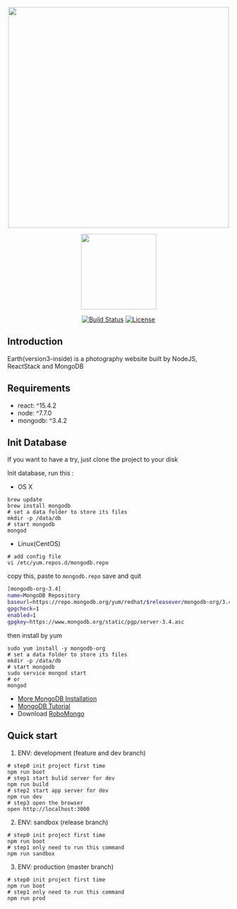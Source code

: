 <p align="center"><a href="https://github.com/muwenzi/Earth"><img width="500" src="https://cloud.githubusercontent.com/assets/12554487/26024526/906f3518-3805-11e7-8163-9d18b6ae5292.png"></a></p>

<p align="center"><a href="https://github.com/feross/standard" target="_blank"><img width="171"src="https://cdn.rawgit.com/feross/standard/master/badge.svg"></a></p>

<p align="center">
  <a href="https://travis-ci.org/muwenzi/Earth"><img src="https://travis-ci.com/muwenzi/Earth.svg?token=65SdnpsEfKTY1qP6fnyh&branch=master" alt="Build Status"></a>
  <a href="https://github.com/muwenzi/Blog-Webapp/blob/master/LICENSE.md"><img src="https://img.shields.io/pypi/l/Django.svg" alt="License"></a>
  <br>
</p>

## Introduction

Earth(version3-inside) is a photography website built by NodeJS, ReactStack and MongoDB

## Requirements

* react: ^15.4.2
* node: ^7.7.0
* mongodb: ^3.4.2

## Init Database

If you want to have a try, just clone the project to your disk

Init database, run this :

- OS X
```shell
brew update
brew install mongodb
# set a data folder to store its files
mkdir -p /data/db
# start mongodb
mongod
```

- Linux(CentOS)
```shell
# add config file
vi /etc/yum.repos.d/mongodb.repo
```

copy this, paste to `mongodb.repo` save and quit
```bash
[mongodb-org-3.4]
name=MongoDB Repository
baseurl=https://repo.mongodb.org/yum/redhat/$releasever/mongodb-org/3.4/x86_64/
gpgcheck=1
enabled=1
gpgkey=https://www.mongodb.org/static/pgp/server-3.4.asc
```

then install by yum
```shell
sudo yum install -y mongodb-org
# set a data folder to store its files
mkdir -p /data/db
# start mongodb
sudo service mongod start
# or
mongod
```

- [More MongoDB Installation](https://docs.mongodb.com/master/administration/install-community/)
- [MongoDB Tutorial](https://www.tutorialspoint.com/mongodb/index.htm)
- Download [RoboMongo](https://robomongo.org/)

## Quick start

1. ENV: development (feature and dev branch)
```shell
# step0 init project first time
npm run boot
# step1 start bulid server for dev
npm run build
# step2 start app server for dev
npm run dev
# step3 open the browser
open http://localhost:3000
```

2. ENV: sandbox (release branch)
```shell
# step0 init project first time
npm run boot
# step1 only need to run this command
npm run sandbox
```

3. ENV: production (master branch)
```shell
# step0 init project first time
npm run boot
# step1 only need to run this command
npm run prod
```
